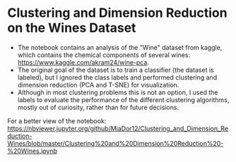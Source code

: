 # Clustering and Dimension Reduction on the Wines Dataset
* The notebook contains an analysis of the "Wine" dataset from kaggle, which contains the chemical components of several wines: https://www.kaggle.com/akram24/wine-pca.
* The original goal of the dataset is to train a classifier (the dataset is labeled), but I ignored the class labels and performed clustering and dimension reduction (PCA and T-SNE) for visualization.
* Although in most clustering problems this is not an option, I used the labels to evaluate the performance of the different clustering algorithms, mostly out of curiosity, rather than for future decisions.

For a better view of the notebook: https://nbviewer.jupyter.org/github/MiaDor12/Clustering_and_Dimension_Reduction-Wines/blob/master/Clustering%20and%20Dimension%20Reduction%20-%20Wines.ipynb
